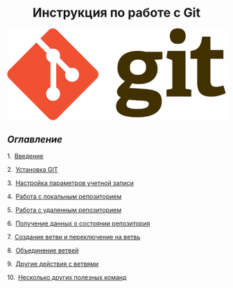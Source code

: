 <h1 align='center'> <strong>Инструкция по работе с Git</strong> </h1>

![git_logo](./images/git_logo.png)

## *Оглавление*

1.&ensp;[Введение](introduction.md)

2.&ensp;[Установка GIT](installation.md)

3.&ensp;[Настройка параметров учетной записи](parameters.md)

4.&ensp;[Работа с локальным репозиторием](local.md)

5.&ensp;[Работа с удаленным репозиторием](remote.md)

6.&ensp;[Получение данных о состоянии репозитория](data_acquisition.md)

7.&ensp;[Создание ветви и переключение на ветвь](make%26change_branch.md)

8.&ensp;[Объединение ветвей](combine_branches.md)

9.&ensp;[Другие действия с ветвями](other_actions.md)

10.&ensp;[Несколько других полезных команд](some_useful_cmds.md)
